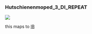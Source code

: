 ### Hutschienenmoped\_3\_DI\_REPEAT

![](https://user-images.githubusercontent.com/69573151/210793668-e9c6fce3-d8fc-4388-8cc5-d40a027fe10c.png)

this maps to [IB](../IB)
